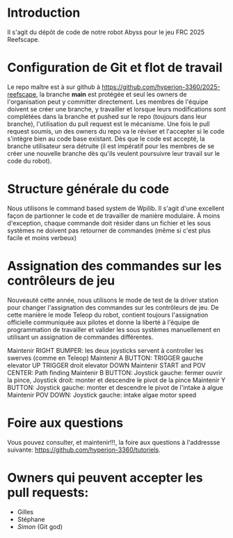 # Introduction

Il s'agit du dépôt de code de notre robot Abyss pour le jeu FRC 2025 Reefscape.

# Configuration de Git et flot de travail

Le repo maître est à sur github à https://github.com/hyperion-3360/2025-reefscape, la branche **main** est protégée et seul les owners de l'organisation peut y committer directement. Les membres de l'équipe doivent se créer une branche, y travailler et lorsque leurs modifications sont complétées dans la branche et pushed sur le repo (toujours dans leur branche), l'utilisation du pull request est le mécanisme. Une fois le pull request soumis, un des owners du repo va le réviser et l'accepter si le code s'intègre bien au code base existant. Dès que le code est accepté, la branche utilisateur sera détruite (il est impératif pour les membres de se créer une nouvelle branche dès qu'ils veulent poursuivre leur travail sur le code du robot).

# Structure générale du code

Nous utilisons le command based system de Wpilib. Il s'agit d'une excellent façon de partionner le code et de travailler de manière modulaire. À moins d'exception, chaque commande doit résider dans un fichier et les sous systèmes ne doivent pas retourner de commandes (même si c'est plus facile et moins verbeux)

# Assignation des commandes sur les contrôleurs de jeu

Nouveauté cette année, nous utilisons le mode de test de la driver station pour changer l'assignation des commandes sur les contrôleurs de jeu. De cette manière le mode Teleop du robot, contient toujours l'assignation officielle communiquée aux pilotes et donne la liberté à l'équipe de programmation de travailler et valider les sous systèmes manuellement en utilisant un assignation de commandes différentes.

Maintenir RIGHT BUMPER: les deux joysticks servent à controller les swerves (comme en Teleop)
Maintenir A BUTTON: TRIGGER gauche elevator UP
                    TRIGGER droit elevator DOWN
Maintenir START and POV CENTER: Path finding
Maintenir B BUTTON: Joystick gauche: fermer ouvrir la pince, Joystick droit: monter et descendre le pivot de la pince
Maintenir Y BUTTON: Joystick gauche: monter et descendre le pivot de l'intake à algue
Maintenir POV DOWN: Joystick gauche: intake algae motor speed

# Foire aux questions

Vous pouvez consulter, et maintenir!!!, la foire aux questions à l'addressse suivante: https://github.com/hyperion-3360/tutoriels. 

# Owners qui peuvent accepter les pull requests:

* Gilles
* Stéphane
* *Simon* (Git god)